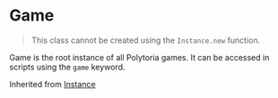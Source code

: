 # Game
> This class cannot be created using the `Instance.new` function.

Game is the root instance of all Polytoria games. It can be accessed in scripts using the `game` keyword.

Inherited from [Instance](../Instance)
